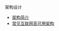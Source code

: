 架构设计
* [架构简介](markdown/General/Architecture/_readme.md)
* [常见互联网高可用架构](markdown/General/Architecture/常见互联网高可用架构.md)
